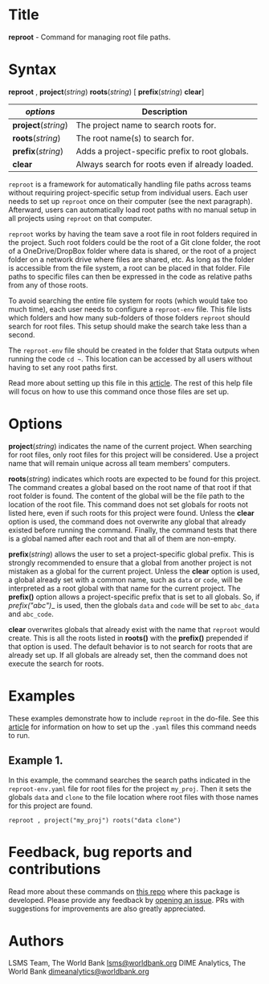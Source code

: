 # Title

__reproot__ - Command for managing root file paths.

# Syntax

__reproot__ , __**p**roject__(_string_) __**r**oots__(_string_) [ __**pre**fix__(_string_) __clear__]

| _options_ | Description |
|-------------|-----------------|
| __**p**roject__(_string_) | The project name to search roots for. |
| __**r**oots__(_string_) | The root name(s) to search for. |
| __**pre**fix__(_string_) | Adds a project-specific prefix to root globals. |
| __clear__ | Always search for roots even if already loaded. |

`reproot` is a framework for automatically handling file paths across
teams without requiring project-specific setup from individual users.
Each user needs to set up `reproot` once on their computer (see the next paragraph).
Afterward, users can automatically load root paths with
no manual setup in all projects using `reproot` on that computer.

`reproot` works by having the team save a root file in root folders required in the project.
Such root folders could be the root of a Git clone folder,
the root of a OneDrive/DropBox folder where data is shared,
or the root of a project folder on a network drive where files are shared, etc.
As long as the folder is accessible from the file system,
a root can be placed in that folder.
File paths to specific files can then be expressed in the code as
relative paths from any of those roots.

To avoid searching the entire file system for roots (which would take too much time),
each user needs to configure a `reproot-env` file.
This file lists which folders and how many sub-folders of those folders
`reproot` should search for root files.
This setup should make the search take less than a second.

The `reproot-env` file should be created in the folder that
Stata outputs when running the code `cd ~`.
This location can be accessed by all users without having to set any root paths first.

Read more about setting up this file in
this [article](https://worldbank.github.io/repkit/articles/reproot-files.html).
The rest of this help file will focus on how to use this command once those files are set up.

# Options

__project__(_string_) indicates the name of the current project. When searching for root files, only root files for this project will be considered. Use a project name that will remain unique across all team members' computers.

__roots__(_string_) indicates which roots are expected to be found for this project.
The command creates a global based on the root name of that root
if that root folder is found.
The content of the global will be the file path to the location of the root file.
This command does not set globals for roots not listed here,
even if such roots for this project were found.
Unless the __clear__ option is used,
the command does not overwrite any global that already existed before running the command.
Finally, the command tests that there is a global named after each root and
that all of them are non-empty.

__prefix__(_string_) allows the user to set a project-specific global prefix.
This is strongly recommended to ensure that a global from another project
is not mistaken as a global for the current project.
Unless the __clear__ option is used,
a global already set with a common name, such as `data` or `code`,
will be interpreted as a root global with that name for the current project.
The __prefix()__ option allows a project-specific prefix that is set to all globals.
So, if __prefix("abc_")__ is used, then the globals `data` and `code`
will be set to `abc_data` and `abc_code`.

__clear__ overwrites globals that already exist with the name that `reproot` would create.
This is all the roots listed in __roots()__ with
the __prefix()__ prepended if that option is used.
The default behavior is to not search for roots that are already set up.
If all globals are already set, then the command does not execute the search for roots.

# Examples

These examples demonstrate how to include `reproot` in the do-file.
See this [article](https://worldbank.github.io/repkit/articles/reproot-files.html)
for information on how to set up the `.yaml` files this command needs to run.

## Example 1.

In this example, the command searches the search paths indicated in
the `reproot-env.yaml` file for root files for the project `my_proj`.
Then it sets the globals `data` and `clone` to the file location where
root files with those names for this project are found.

```
reproot , project("my_proj") roots("data clone")
```

# Feedback, bug reports and contributions

Read more about these commands on [this repo](https://github.com/worldbank/repkit) where this package is developed. Please provide any feedback by [opening an issue](https://github.com/worldbank/repkit/issues). PRs with suggestions for improvements are also greatly appreciated.

# Authors

LSMS Team, The World Bank lsms@worldbank.org
DIME Analytics, The World Bank dimeanalytics@worldbank.org
